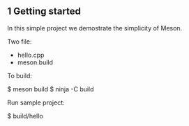 ## 1 Getting started

In this simple project we demostrate the simplicity of Meson.

Two file:
* hello.cpp
* meson.build

To build:

$ meson build
$ ninja -C build

Run sample project:

$ build/hello


